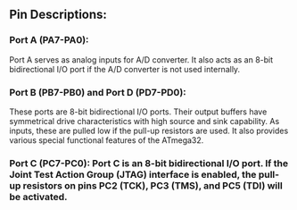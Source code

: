 ## Pin Descriptions:
### Port A (PA7-PA0): 
Port A serves as analog inputs for A/D converter. It also acts as an 8-bit bidirectional I/O port if the A/D converter is not used internally.

### Port B (PB7-PB0) and Port D (PD7-PD0):
These ports are 8-bit bidirectional I/O ports. Their output buffers have symmetrical drive characteristics with high source and sink capability. As inputs, these are pulled low if the pull-up resistors are used. It also provides various special functional features of the ATmega32.

### Port C (PC7-PC0): Port C is an 8-bit bidirectional I/O port. If the Joint Test Action Group (JTAG) interface is enabled, the pull-up resistors on pins PC2 (TCK), PC3 (TMS), and PC5 (TDI) will be activated.

